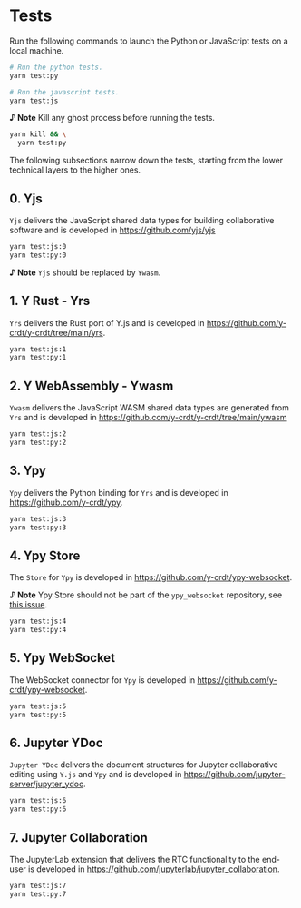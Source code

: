 # Tests

Run the following commands to launch the Python or JavaScript tests on a local machine.

```bash
# Run the python tests.
yarn test:py
```

```bash
# Run the javascript tests.
yarn test:js
```

**♪ Note** Kill any ghost process before running the tests.

```bash
yarn kill && \
  yarn test:py
```

The following subsections narrow down the tests, starting from the lower technical layers to the higher ones.

## 0. Yjs

`Yjs` delivers the JavaScript shared data types for building collaborative software and is developed in https://github.com/yjs/yjs

```bash
yarn test:js:0
yarn test:py:0
```

**♪ Note** `Yjs` should be replaced by `Ywasm`.

## 1. Y Rust - Yrs

`Yrs` delivers the Rust port of Y.js and is developed in https://github.com/y-crdt/y-crdt/tree/main/yrs.

```bash
yarn test:js:1
yarn test:py:1
```

## 2. Y WebAssembly - Ywasm

`Ywasm` delivers the JavaScript WASM shared data types are generated from `Yrs` and is developed in https://github.com/y-crdt/y-crdt/tree/main/ywasm

```bash
yarn test:js:2
yarn test:py:2
```

## 3. Ypy

`Ypy` delivers the Python binding for `Yrs` and is developed in https://github.com/y-crdt/ypy.

```bash
yarn test:js:3
yarn test:py:3
```

## 4. Ypy Store

The `Store` for `Ypy` is developed in https://github.com/y-crdt/ypy-websocket.

**♪ Note** Ypy Store should not be part of the `ypy_websocket` repository, see [this issue](https://github.com/y-crdt/ypy-websocket/issues/19).

```bash
yarn test:js:4
yarn test:py:4
```

## 5. Ypy WebSocket

The WebSocket connector for `Ypy` is developed in https://github.com/y-crdt/ypy-websocket.

```bash
yarn test:js:5
yarn test:py:5
```

## 6. Jupyter YDoc

`Jupyter YDoc` delivers the document structures for Jupyter collaborative editing using `Y.js` and `Ypy` and is developed in https://github.com/jupyter-server/jupyter_ydoc.

```bash
yarn test:js:6
yarn test:py:6
```

## 7. Jupyter Collaboration

The JupyterLab extension that delivers the RTC functionality to the end-user is developed in https://github.com/jupyterlab/jupyter_collaboration.

```bash
yarn test:js:7
yarn test:py:7
```
